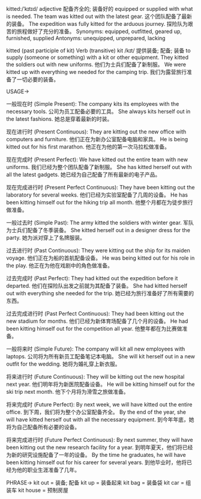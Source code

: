 kitted:/ˈkɪtɪd/
adjective
配备齐全的; 装备好的
equipped or supplied with what is needed.
The team was kitted out with the latest gear.  这个团队配备了最新的装备。
The expedition was fully kitted for the arduous journey.  探险队为艰苦的旅程做好了充分的准备。
Synonyms: equipped, outfitted, geared up, furnished, supplied
Antonyms: unequipped, unprepared, lacking

kitted (past participle of kit)
Verb (transitive)
kit /kɪt/
提供装备; 配备; 装备
to supply (someone or something) with a kit or other equipment.
They kitted the soldiers out with new uniforms. 他们为士兵们配备了新制服。
We were kitted up with everything we needed for the camping trip.  我们为露营旅行准备了一切必要的装备。


USAGE->

一般现在时 (Simple Present):
The company kits its employees with the necessary tools. 公司为员工配备必要的工具。
She always kits herself out in the latest fashions. 她总是穿着最新的时装。


现在进行时 (Present Continuous):
They are kitting out the new office with computers and furniture. 他们正在为新办公室配备电脑和家具。
He is being kitted out for his first marathon. 他正在为他的第一次马拉松做准备。


现在完成时 (Present Perfect):
We have kitted out the entire team with new uniforms. 我们已经为整个团队配备了新制服。
She has kitted herself out with all the latest gadgets. 她已经为自己配备了所有最新的电子产品。


现在完成进行时 (Present Perfect Continuous):
They have been kitting out the laboratory for several weeks.  他们已经为实验室配备了几周的设备。
He has been kitting himself out for the hiking trip all month. 他整个月都在为徒步旅行做准备。


一般过去时 (Simple Past):
The army kitted the soldiers with winter gear. 军队为士兵们配备了冬季装备。
She kitted herself out in a designer dress for the party. 她为派对穿上了名牌服装。


过去进行时 (Past Continuous):
They were kitting out the ship for its maiden voyage. 他们正在为船的首航配备设备。
He was being kitted out for his role in the play. 他正在为他在戏剧中的角色做准备。


过去完成时 (Past Perfect):
They had kitted out the expedition before it departed. 他们在探险队出发之前就为其配备了装备。
She had kitted herself out with everything she needed for the trip. 她已经为旅行准备好了所有需要的东西。


过去完成进行时 (Past Perfect Continuous):
They had been kitting out the new stadium for months. 他们已经为新体育场配备了几个月的设备。
He had been kitting himself out for the competition all year. 他整年都在为比赛做准备。


一般将来时 (Simple Future):
The company will kit all new employees with laptops. 公司将为所有新员工配备笔记本电脑。
She will kit herself out in a new outfit for the wedding. 她将为婚礼穿上新衣服。


将来进行时 (Future Continuous):
They will be kitting out the new hospital next year. 他们明年将为新医院配备设备。
He will be kitting himself out for the ski trip next month. 他下个月将为滑雪之旅做准备。


将来完成时 (Future Perfect):
By next week, we will have kitted out the entire office. 到下周，我们将为整个办公室配备齐全。
By the end of the year, she will have kitted herself out with all the necessary equipment. 到今年年底，她将为自己配备所有必要的设备。


将来完成进行时 (Future Perfect Continuous):
By next summer, they will have been kitting out the new research facility for a year. 到明年夏天，他们将已经为新的研究设施配备了一年的设备。
By the time he graduates, he will have been kitting himself out for his career for several years. 到他毕业时，他将已经为他的职业生涯准备了几年。


PHRASE->
kit out = 装备; 配备
kit up = 装备起来
kit bag = 装备袋
kit car =  组装车
kit house =  预制房屋
